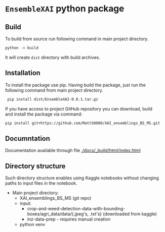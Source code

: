 # `EnsembleXAI` python package

## Build

To build from source run following command in main project directory.

```bash
python -m build
```

It will create `dist` directory with build archives.

## Installation

To install the package use pip. Having build the package, just run the following command from main project directory.

```bash
 pip install dist/EnsembleXAI-0.0.1.tar.gz
 ```

If you have access to project GitHub repository you can download, build and install the package via command:

```bash
pip install git+https://github.com/MattS0000/XAI_ensemblings_BS_MS.git
```

## Documntation

Documentation available through file [./docs/_build/html/index.html](./docs/_build/html/index.html)


## Directory structure

Such directory structure enables using Kaggle notebooks without changing paths to input files in the notebook.

- Main project directory:
    + XAI_ensemblings_BS_MS (git repo)
    + input:
        * crop-and-weed-detection-data-with-bounding-boxes/agri_data/data/{.jpeg's, .txt's} (downloaded from kaggle)
        * inz-data-prep - requires manual creation
    + python venv
